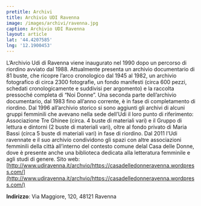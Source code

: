 ```yaml
---
pretitle: Archivi
title: Archivio UDI Ravenna
image: /images/archivi/ravenna.jpg
caption: Archivio UDI Ravenna
layout: article
lat: '44.4207585'
lng: '12.1900453'
---
```


L’Archivio Udi di Ravenna viene inaugurato nel 1990 dopo un percorso di riordino avviato dal 1988. Attualmente presenta un archivio documentario di 81 buste, che ricopre l’arco cronologico dal 1945 al 1982, un archivio fotografico di circa 2300 fotografie, un fondo manifesti (circa 600 pezzi, schedati cronologicamente e suddivisi per argomento) e la raccolta pressoché completa di “Noi Donne”. Una seconda parte dell’archivio documentario, dal 1983 fino all’anno corrente, è in fase di completamento di riordino. Dal 1996 all’archivio storico si sono aggiunti gli archivi di alcuni gruppi femminili che avevano nella sede dell’Udi il loro punto di riferimento: Associazione Tre Ghinee (circa. 4 buste di materiali vari) e il Gruppo di lettura e dintorni (2 buste di materiali vari), oltre al fondo privato di Maria Bassi (circa 5 buste di materiali vari) in fase di riordino. Dal 2011 l’Udi ravennate e il suo archivio condividono gli spazi con altre associazioni femminili della città all’interno del contesto comune delal Casa delle Donne, dove è presente anche una biblioteca dedicata alla letteratura femminile e agli studi di genere.
Sito web:
[http://www.udiravenna.it/archvio/https://casadelledonneravenna.wordpress.com/](http://www.udiravenna.it/archvio/https://casadelledonneravenna.wordpress.com/)

**Indirizzo**: Via Maggiore, 120, 48121 Ravenna
